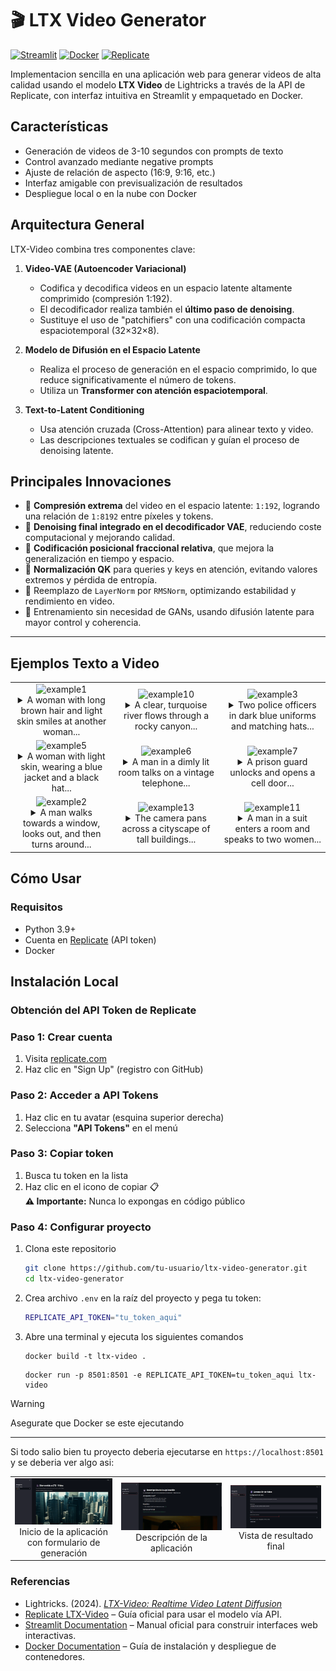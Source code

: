 # 🎬 LTX Video Generator

[![Streamlit](https://img.shields.io/badge/Streamlit-FF4B4B?logo=streamlit&logoColor=white)](https://streamlit.io/)
[![Docker](https://img.shields.io/badge/Docker-2496ED?logo=docker&logoColor=white)](https://www.docker.com/)
[![Replicate](https://img.shields.io/badge/Replicate-FF6C37?logo=replicate&logoColor=white)](https://replicate.com/)

Implementacion sencilla en una aplicación web para generar videos de alta calidad usando el modelo **LTX Video** de Lightricks a través de la API de Replicate, con interfaz intuitiva en Streamlit y empaquetado en Docker.

## Características

- Generación de videos de 3-10 segundos con prompts de texto
- Control avanzado mediante negative prompts
- Ajuste de relación de aspecto (16:9, 9:16, etc.)
- Interfaz amigable con previsualización de resultados
- Despliegue local o en la nube con Docker

## Arquitectura General

LTX-Video combina tres componentes clave:

1. **Video-VAE (Autoencoder Variacional)**
   - Codifica y decodifica videos en un espacio latente altamente comprimido (compresión 1:192).
   - El decodificador realiza también el **último paso de denoising**.
   - Sustituye el uso de "patchifiers" con una codificación compacta espaciotemporal (32×32×8).

2. **Modelo de Difusión en el Espacio Latente**
   - Realiza el proceso de generación en el espacio comprimido, lo que reduce significativamente el número de tokens.
   - Utiliza un **Transformer con atención espaciotemporal**.

3. **Text-to-Latent Conditioning**
   - Usa atención cruzada (Cross-Attention) para alinear texto y video.
   - Las descripciones textuales se codifican y guían el proceso de denoising latente.


##  Principales Innovaciones

- 🔹 **Compresión extrema** del video en el espacio latente: `1:192`, logrando una relación de `1:8192` entre píxeles y tokens.
- 🔹 **Denoising final integrado en el decodificador VAE**, reduciendo coste computacional y mejorando calidad.
- 🔹 **Codificación posicional fraccional relativa**, que mejora la generalización en tiempo y espacio.
- 🔹 **Normalización QK** para queries y keys en atención, evitando valores extremos y pérdida de entropía.
- 🔹 Reemplazo de `LayerNorm` por `RMSNorm`, optimizando estabilidad y rendimiento en video.
- 🔹 Entrenamiento sin necesidad de GANs, usando difusión latente para mayor control y coherencia.

---

## Ejemplos Texto a Video 
| | | |
|:---:|:---:|:---:|
| ![example1](./docs/_static/ltx-video_example_00001.gif)<br><details style="max-width: 300px; margin: auto;"><summary>A woman with long brown hair and light skin smiles at another woman...</summary>A woman with long brown hair and light skin smiles at another woman with long blonde hair. The woman with brown hair wears a black jacket and has a small, barely noticeable mole on her right cheek. The camera angle is a close-up, focused on the woman with brown hair's face. The lighting is warm and natural, likely from the setting sun, casting a soft glow on the scene. The scene appears to be real-life footage.</details> | ![example10](./docs/_static/ltx-video_example_00010.gif)<br><details style="max-width: 300px; margin: auto;"><summary>A clear, turquoise river flows through a rocky canyon...</summary>A clear, turquoise river flows through a rocky canyon, cascading over a small waterfall and forming a pool of water at the bottom.The river is the main focus of the scene, with its clear water reflecting the surrounding trees and rocks. The canyon walls are steep and rocky, with some vegetation growing on them. The trees are mostly pine trees, with their green needles contrasting with the brown and gray rocks. The overall tone of the scene is one of peace and tranquility.</details> | ![example3](./docs/_static/ltx-video_example_00015.gif)<br><details style="max-width: 300px; margin: auto;"><summary>Two police officers in dark blue uniforms and matching hats...</summary>Two police officers in dark blue uniforms and matching hats enter a dimly lit room through a doorway on the left side of the frame. The first officer, with short brown hair and a mustache, steps inside first, followed by his partner, who has a shaved head and a goatee. Both officers have serious expressions and maintain a steady pace as they move deeper into the room. The camera remains stationary, capturing them from a slightly low angle as they enter. The room has exposed brick walls and a corrugated metal ceiling, with a barred window visible in the background. The lighting is low-key, casting shadows on the officers' faces and emphasizing the grim atmosphere. The scene appears to be from a film or television show.</details> |
| ![example5](./docs/_static/ltx-video_example_00005.gif)<br><details style="max-width: 300px; margin: auto;"><summary>A woman with light skin, wearing a blue jacket and a black hat...</summary>A woman with light skin, wearing a blue jacket and a black hat with a veil, looks down and to her right, then back up as she speaks; she has brown hair styled in an updo, light brown eyebrows, and is wearing a white collared shirt under her jacket; the camera remains stationary on her face as she speaks; the background is out of focus, but shows trees and people in period clothing; the scene is captured in real-life footage.</details> | ![example6](./docs/_static/ltx-video_example_00006.gif)<br><details style="max-width: 300px; margin: auto;"><summary>A man in a dimly lit room talks on a vintage telephone...</summary>A man in a dimly lit room talks on a vintage telephone, hangs up, and looks down with a sad expression. He holds the black rotary phone to his right ear with his right hand, his left hand holding a rocks glass with amber liquid. He wears a brown suit jacket over a white shirt, and a gold ring on his left ring finger. His short hair is neatly combed, and he has light skin with visible wrinkles around his eyes. The camera remains stationary, focused on his face and upper body. The room is dark, lit only by a warm light source off-screen to the left, casting shadows on the wall behind him. The scene appears to be from a movie.</details> | ![example7](./docs/_static/ltx-video_example_00007.gif)<br><details style="max-width: 300px; margin: auto;"><summary>A prison guard unlocks and opens a cell door...</summary>A prison guard unlocks and opens a cell door to reveal a young man sitting at a table with a woman. The guard, wearing a dark blue uniform with a badge on his left chest, unlocks the cell door with a key held in his right hand and pulls it open; he has short brown hair, light skin, and a neutral expression. The young man, wearing a black and white striped shirt, sits at a table covered with a white tablecloth, facing the woman; he has short brown hair, light skin, and a neutral expression. The woman, wearing a dark blue shirt, sits opposite the young man, her face turned towards him; she has short blonde hair and light skin. The camera remains stationary, capturing the scene from a medium distance, positioned slightly to the right of the guard. The room is dimly lit, with a single light fixture illuminating the table and the two figures. The walls are made of large, grey concrete blocks, and a metal door is visible in the background. The scene is captured in real-life footage.</details> |
| ![example2](./docs/_static/ltx-video_example_00014.gif)<br><details style="max-width: 300px; margin: auto;"><summary>A man walks towards a window, looks out, and then turns around...</summary>A man walks towards a window, looks out, and then turns around. He has short, dark hair, dark skin, and is wearing a brown coat over a red and gray scarf. He walks from left to right towards a window, his gaze fixed on something outside. The camera follows him from behind at a medium distance. The room is brightly lit, with white walls and a large window covered by a white curtain. As he approaches the window, he turns his head slightly to the left, then back to the right. He then turns his entire body to the right, facing the window. The camera remains stationary as he stands in front of the window. The scene is captured in real-life footage.</details> | ![example13](./docs/_static/ltx-video_example_00013.gif)<br><details style="max-width: 300px; margin: auto;"><summary>The camera pans across a cityscape of tall buildings...</summary>The camera pans across a cityscape of tall buildings with a circular building in the center. The camera moves from left to right, showing the tops of the buildings and the circular building in the center. The buildings are various shades of gray and white, and the circular building has a green roof. The camera angle is high, looking down at the city. The lighting is bright, with the sun shining from the upper left, casting shadows from the buildings. The scene is computer-generated imagery.</details> | ![example11](./docs/_static/ltx-video_example_00011.gif)<br><details style="max-width: 300px; margin: auto;"><summary>A man in a suit enters a room and speaks to two women...</summary>A man in a suit enters a room and speaks to two women sitting on a couch. The man, wearing a dark suit with a gold tie, enters the room from the left and walks towards the center of the frame. He has short gray hair, light skin, and a serious expression. He places his right hand on the back of a chair as he approaches the couch. Two women are seated on a light-colored couch in the background. The woman on the left wears a light blue sweater and has short blonde hair. The woman on the right wears a white sweater and has short blonde hair. The camera remains stationary, focusing on the man as he enters the room. The room is brightly lit, with warm tones reflecting off the walls and furniture. The scene appears to be from a film or television show.</details> |


## Cómo Usar

### Requisitos
- Python 3.9+
- Cuenta en [Replicate](https://replicate.com) (API token)
- Docker

## Instalación Local

### Obtención del API Token de Replicate

### Paso 1: Crear cuenta
1. Visita [replicate.com](https://replicate.com)
2. Haz clic en "Sign Up" (registro con GitHub)

### Paso 2: Acceder a API Tokens
1. Haz clic en tu avatar (esquina superior derecha)
2. Selecciona **"API Tokens"** en el menú

### Paso 3: Copiar token
1. Busca tu token en la lista
2. Haz clic en el icono de copiar 📋  
   **⚠️ Importante:** Nunca lo expongas en código público

### Paso 4: Configurar proyecto

1. Clona este repositorio

    ```bash
    git clone https://github.com/tu-usuario/ltx-video-generator.git
    cd ltx-video-generator
    ```

2. Crea archivo `.env` en la raíz del proyecto y pega tu token:
    ```bash
    REPLICATE_API_TOKEN="tu_token_aqui"
    ```

3. Abre una terminal y ejecuta los siguientes comandos

    ```docker
    docker build -t ltx-video .    
    ```

    ```docker
    docker run -p 8501:8501 -e REPLICATE_API_TOKEN=tu_token_aqui ltx-video
    ```

  > [!WARNING]  
  > Asegurate que Docker se este ejecutando
---

Si todo salio bien tu proyecto deberia ejecutarse en `https://localhost:8501` y se deberia ver algo asi:


| | | |
|:---:|:---:|:---:|
| ![Pagina1](./docs/_static/Pagina1.png)<br><summary>Inicio de la aplicación con formulario de generación</summary> | ![Pagina2](./docs/_static/Pagina2.png)<br><summary>Descripción de la aplicación</summary></details> | ![Pagina3](./docs/_static/Pagina3.png)<br><summary>Vista de resultado final</summary> |

### Referencias

- Lightricks. (2024). *[LTX-Video: Realtime Video Latent Diffusion](https://arxiv.org/abs/2501.00103)*
- [Replicate LTX-Video](https://replicate.com/lightricks/ltx-video/examples?input=json) – Guía oficial para usar el modelo vía API.  
- [Streamlit Documentation](https://docs.streamlit.io) – Manual oficial para construir interfaces web interactivas.  
- [Docker Documentation](https://docs.docker.com) – Guía de instalación y despliegue de contenedores.  

